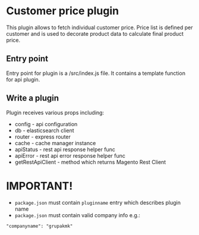 # Customer price plugin
This plugin allows to fetch individual customer price.
Price list is defined per customer and is used to decorate product
data to calculate final product price.

## Entry point
Entry point for plugin is a /src/index.js file. It contains a template function
for api plugin.

## Write a plugin
Plugin receives various props including:
* config - api configuration
* db - elasticsearch client
* router - express router
* cache - cache manager instance
* apiStatus - rest api response helper func
* apiError - rest api error response helper func
* getRestApiClient - method which returns Magento Rest Client

# IMPORTANT!
- `package.json` must contain `pluginname` entry which describes plugin name
- `package.json` must contain valid company info e.g.:
```
"companyname": "grupakmk"
```


